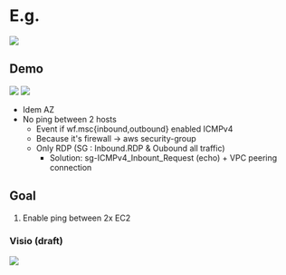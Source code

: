 # E.g.
[<img src="https://i.imgur.com/n4M5BDJ.png">](https://i.imgur.com/n4M5BDJ.png)

## Demo
[<img src="https://i.imgur.com/l4oLe11.png">](https://i.imgur.com/l4oLe11.png)
[<img src="https://i.imgur.com/b7u7yjJ.png">](https://i.imgur.com/b7u7yjJ.png)
* Idem AZ
* No ping between 2 hosts
  * Event if wf.msc\{inbound,outbound} enabled ICMPv4
   * Because it's firewall -> aws security-group
    * Only RDP (SG : Inbound.RDP & Oubound all traffic)
      * Solution: sg-ICMPv4_Inbount_Request (echo) + VPC peering connection

## Goal
1) Enable ping between 2x EC2

### Visio (draft)
[<img src="https://i.imgur.com/hTeLcqI.png">](https://i.imgur.com/hTeLcqI.png)
